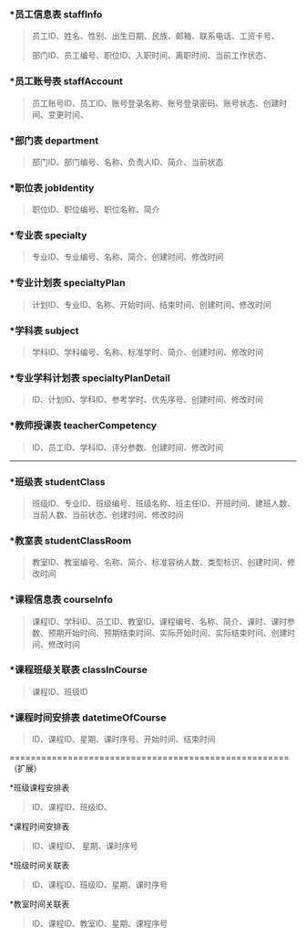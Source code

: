 ### *员工信息表 staffInfo

> 员工ID、姓名、性别、出生日期、民族、邮箱、联系电话、工资卡号、
>
> 部门ID、员工编号、职位ID、入职时间、离职时间、当前工作状态、

### *员工账号表 staffAccount

> 员工账号ID、员工ID、账号登录名称、账号登录密码、账号状态、创建时间、变更时间、

### *部门表 department

> 部门ID、部门编号、名称、负责人ID、简介、当前状态

### *职位表 jobIdentity

> 职位ID、职位编号、职位名称、简介

### *专业表 specialty

> 专业ID、专业编号、名称、简介、创建时间、修改时间

### *专业计划表 specialtyPlan

> 计划ID、专业ID、名称、开始时间、结束时间、创建时间、修改时间

### *学科表 subject

> 学科ID、学科编号、名称、标准学时、简介、创建时间、修改时间

### *专业学科计划表 specialtyPlanDetail

> ID、计划ID、学科ID、参考学时、优先序号、创建时间、修改时间

### *教师授课表 teacherCompetency

> ID、员工ID、学科ID、评分参数、创建时间、修改时间

---------------------------------------------------------------------------------------

### *班级表 studentClass

> 班级ID、专业ID、班级编号、班级名称、班主任ID、开班时间、建班人数、当前人数、当前状态、创建时间、修改时间

### *教室表 studentClassRoom

> 教室ID、教室编号、名称、简介、标准容纳人数、类型标识、创建时间、修改时间

### *课程信息表 courseInfo

> 课程ID、学科ID、员工ID、教室ID、课程编号、名称、简介、课时、课时参数、预期开始时间、预期结束时间、实际开始时间、实际结束时间、创建时间、修改时间

### *课程班级关联表 classInCourse

> 课程ID、班级ID

### *课程时间安排表 datetimeOfCourse

> ID、课程ID、星期、课时序号、开始时间、结束时间



===================================================== （扩展）

*班级课程安排表

> ID、课程ID、班级ID、

*课程时间安排表

> ID、课程ID、 星期、课时序号

*班级时间关联表

> ID、课程ID、班级ID、星期、课时序号

*教室时间关联表

> ID、课程ID、教室ID、星期、课程序号













